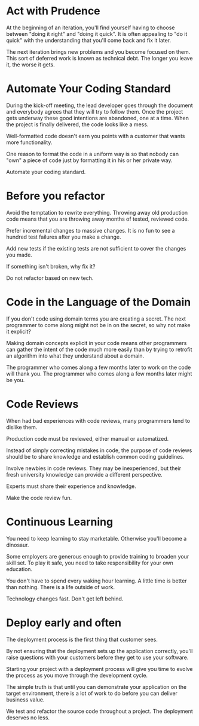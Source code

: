 # Act with Prudence

At the beginning of an iteration, you'll find yourself having to choose between "doing it right" and "doing it quick". It is often appealing to "do it quick" with the understanding that you'll come back and fix it later.

The next iteration brings new problems and you become focused on them. This sort of deferred work is known as technical debt. The longer you leave it, the worse it gets.

# Automate Your Coding Standard

During the kick-off meeting, the lead developer goes through the document and everybody agrees that they will try to follow them. Once the project gets underway these good intentions are abandoned, one at a time. When the project is finally delivered, the code looks like a mess.

Well-formatted code doesn't earn you points with a customer that wants more functionality.

One reason to format the code in a uniform way is so that nobody can "own" a piece of code just by formatting it in his or her private way.

Automate your coding standard.

# Before you refactor

Avoid the temptation to rewrite everything. Throwing away old production code means that you are throwing away months of tested, reviewed code.

Prefer incremental changes to massive changes. It is no fun to see a hundred test failures after you make a change.

Add new tests if the existing tests are not sufficient to cover the changes you made.

If something isn't broken, why fix it?

Do not refactor based on new tech.

# Code in the Language of the Domain

If you don't code using domain terms you are creating a secret. The next programmer to come along might not be in on the secret, so why not make it explicit?

Making domain concepts explicit in your code means other programmers can gather the intent of the code much more easily than by trying to retrofit an algorithm into what they understand about a domain.

The programmer who comes along a few months later to work on the code will thank you. The programmer who comes along a few months later might be you.

# Code Reviews

When had bad experiences with code reviews, many programmers tend to dislike them.

Production code must be reviewed, either manual or automatized.

Instead of simply correcting mistakes in code, the purpose of code reviews should be to share knowledge and establish common coding guidelines.

Involve newbies in code reviews. They may be inexperienced, but their fresh university knowledge can provide a different perspective.

Experts must share their experience and knowledge.

Make the code review fun.

# Continuous Learning

You need to keep learning to stay marketable. Otherwise you'll become a dinosaur.

Some employers are generous enough to provide training to broaden your skill set. To play it safe, you need to take responsibility for your own education.

You don't have to spend every waking hour learning. A little time is better than nothing. There is a life outside of work.

Technology changes fast. Don't get left behind.

# Deploy early and often

The deployment process is the first thing that customer sees.

By not ensuring that the deployment sets up the application correctly, you'll raise questions with your customers before they get to use your software.

Starting your project with a deployment process will give you time to evolve the process as you move through the development cycle.

The simple truth is that until you can demonstrate your application on the target environment, there is a lot of work to do before you can deliver business value.

We test and refactor the source code throughout a project. The deployment deserves no less.